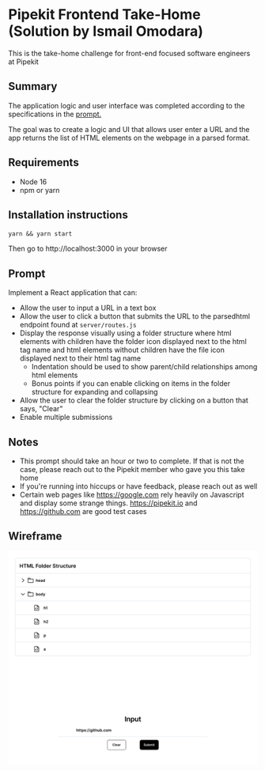# Pipekit Frontend Take-Home (Solution by Ismail Omodara)

This is the take-home challenge for front-end focused software engineers at
Pipekit

## Summary
The application logic and user interface was completed according to the specifications
in the <a href="#prompt">prompt.</a>

The goal was to create a logic and UI that allows user enter a URL and the app returns the list
of HTML elements on the webpage in a parsed format.

## Requirements
- Node 16
- npm or yarn

## Installation instructions
```
yarn && yarn start
```

Then go to http://localhost:3000 in your browser

<span id="prompt"></span>
## Prompt

Implement a React application that can:
- Allow the user to input a URL in a text box
- Allow the user to click a button that submits the URL to the parsedhtml
  endpoint found at `server/routes.js`
- Display the response visually using a folder structure where html elements
  with children have the folder icon displayed next to the html tag name and
  html elements without children have the file icon displayed next to their html
  tag name
  - Indentation should be used to show parent/child relationships among html
    elements
  - Bonus points if you can enable clicking on items in the folder structure for
    expanding and collapsing
- Allow the user to clear the folder structure by clicking on a button that
  says, "Clear"
- Enable multiple submissions

## Notes
- This prompt should take an hour or two to complete. If that is not the case,
  please reach out to the Pipekit member who gave you this take home
- If you're running into hiccups or have feedback, please reach out as well
- Certain web pages like https://google.com rely heavily on Javascript and
  display some strange things. https://pipekit.io and https://github.com are
  good test cases

## Wireframe
![wireframe](./assets/wireframe.png)
